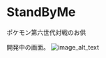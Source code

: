 # StandByMe
ポケモン第六世代対戦のお供

開発中の画面。
![image_alt_text](http://github.com/KingC100/StandByMe/overview.png?raw=true)
